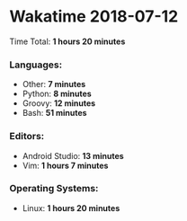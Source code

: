 # Wakatime 2018-07-12

Time Total: **1 hours 20 minutes**

### Languages:
- Other: **7 minutes** 
- Python: **8 minutes** 
- Groovy: **12 minutes** 
- Bash: **51 minutes** 

### Editors:
- Android Studio: **13 minutes** 
- Vim: **1 hours 7 minutes** 

### Operating Systems:
- Linux: **1 hours 20 minutes** 

